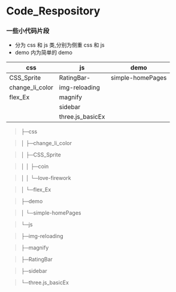 # Code_Respository

### 一些小代码片段

* 分为 css 和 js 类,分别为侧重 css 和 js
* demo 内为简单的 demo

| css             | js               | demo             |
| --------------- | ---------------- | ---------------- |
| CSS_Sprite      | RatingBar-       | simple-homePages |
| change_li_color | img-reloading    |                  |
| flex_Ex         | magnify          |                  |
|                 | sidebar          |                  |
|                 | three.js_basicEx |                  |

> ├─css

> │ ├─change_li_color

> │ ├─CSS_Sprite

> │ │ ├─coin

> │ │ └─love-firework

> │ └─flex_Ex

> ├─demo

> │ └─simple-homePages

> └─js

> ├─img-reloading

> ├─magnify

> ├─RatingBar

> ├─sidebar

> └─three.js_basicEx
